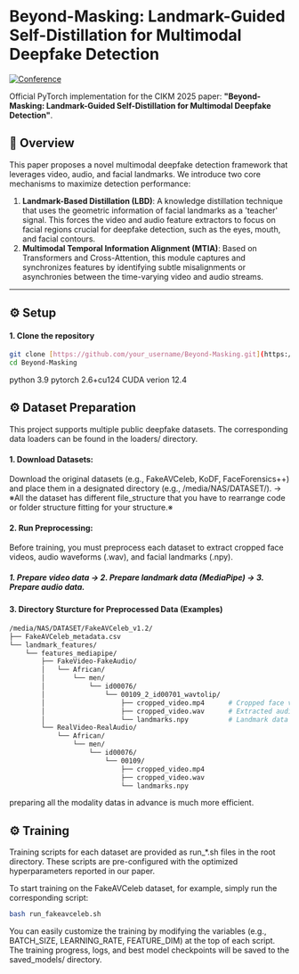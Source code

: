 # Beyond-Masking: Landmark-Guided Self-Distillation for Multimodal Deepfake Detection

[![Conference](https://img.shields.io/badge/CIKM-2025-blue)](https://www.cikm2025.org/)


Official PyTorch implementation for the CIKM 2025 paper: **"Beyond-Masking: Landmark-Guided Self-Distillation for Multimodal Deepfake Detection"**.

## 📖 Overview

This paper proposes a novel multimodal deepfake detection framework that leverages video, audio, and facial landmarks. We introduce two core mechanisms to maximize detection performance:

1.  **Landmark-Based Distillation (LBD)**: A knowledge distillation technique that uses the geometric information of facial landmarks as a 'teacher' signal. This forces the video and audio feature extractors to focus on facial regions crucial for deepfake detection, such as the eyes, mouth, and facial contours.
2.  **Multimodal Temporal Information Alignment (MTIA)**: Based on Transformers and Cross-Attention, this module captures and synchronizes features by identifying subtle misalignments or asynchronies between the time-varying video and audio streams.

<!-- ![Figure 2: Overview of our proposed framework.](https://i.imgur.com/your_image_link.png) *<p align="center">Figure 1: Overview of our proposed framework.</p>* -->

---
## ⚙️ Setup

#### 1. Clone the repository
```bash
git clone [https://github.com/your_username/Beyond-Masking.git](https://github.com/Ckck12/Beyond-Masking.git)
cd Beyond-Masking
```
python 3.9
pytorch 2.6+cu124
CUDA verion 12.4

## ⚙️ Dataset Preparation
This project supports multiple public deepfake datasets. The corresponding data loaders can be found in the loaders/ directory.

#### 1. Download Datasets: 
Download the original datasets (e.g., FakeAVCeleb, KoDF, FaceForensics++) and place them in a designated directory (e.g., /media/NAS/DATASET/). -> ※All the dataset has different file_structure that you have to rearrange code or folder structure fitting for your structure.※

#### 2. Run Preprocessing: 
Before training, you must preprocess each dataset to extract cropped face videos, audio waveforms (.wav), and facial landmarks (.npy).
##### 1. Prepare video data -> 2. Prepare landmark data (MediaPipe) -> 3. Prepare audio data.

#### 3. Directory Sturcture for Preprocessed Data (Examples)

``` bash
/media/NAS/DATASET/FakeAVCeleb_v1.2/
├── FakeAVCeleb_metadata.csv
└── landmark_features/
    └── features_mediapipe/
        ├── FakeVideo-FakeAudio/
        │   └── African/
        │       └── men/
        │           └── id00076/
        │               └── 00109_2_id00701_wavtolip/  
        │                   ├── cropped_video.mp4      # Cropped face video
        │                   ├── cropped_video.wav      # Extracted audio
        │                   └── landmarks.npy          # Landmark data
        └── RealVideo-RealAudio/
            └── African/
                └── men/
                    └── id00076/
                        └── 00109/                     
                            ├── cropped_video.mp4
                            ├── cropped_video.wav
                            └── landmarks.npy
```                            

preparing all the modality datas in advance is much more efficient.



## ⚙️ Training
Training scripts for each dataset are provided as run_*.sh files in the root directory. These scripts are pre-configured with the optimized hyperparameters reported in our paper.

To start training on the FakeAVCeleb dataset, for example, simply run the corresponding script:

```bash
bash run_fakeavceleb.sh
```

You can easily customize the training by modifying the variables (e.g., BATCH_SIZE, LEARNING_RATE, FEATURE_DIM) at the top of each script. The training progress, logs, and best model checkpoints will be saved to the saved_models/ directory.
